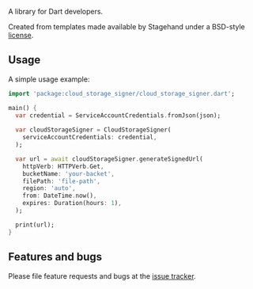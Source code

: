 A library for Dart developers.

Created from templates made available by Stagehand under a BSD-style
[license](https://github.com/dart-lang/stagehand/blob/master/LICENSE).

## Usage

A simple usage example:

```dart
import 'package:cloud_storage_signer/cloud_storage_signer.dart';

main() {
  var credential = ServiceAccountCredentials.fromJson(json);
  
  var cloudStorageSigner = CloudStorageSigner(
    serviceAccountCredentials: credential,
  );

  var url = await cloudStorageSigner.generateSignedUrl(
    httpVerb: HTTPVerb.Get,
    bucketName: 'your-backet',
    filePath: 'file-path',
    region: 'auto',
    from: DateTime.now(),
    expires: Duration(hours: 1),
  );

  print(url);
}
```

## Features and bugs

Please file feature requests and bugs at the [issue tracker][tracker].

[tracker]: http://example.com/issues/replaceme
